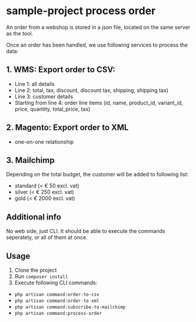 # sample-project process order

An order from a webshop is stored in a json file, located on the same server as the tool.

Once an order has been handled, we use following services to process the data:

## 1. WMS: Export order to CSV:
- Line 1: all details
- Line 2: total, tax, discount, discount tax, shipping, shipping tax)
- Line 3: customer details
- Starting from line 4: order line items (id, name, product_id, variant_id, price, quantity, total_price, tax)

## 2. Magento: Export order to XML
- one-on-one relationship

## 3. Mailchimp
Depending on the total budget, the customer will be added to following list:
- standard (< € 50 excl. vat)
- silver (< € 250 excl. vat)
- gold (< € 2000 excl. vat)

## Additional info
No web side, just CLI.
It should be able to execute the commands seperately, or all of them at once.

## Usage
1. Clone the project
2. Run ```composer install```
3. Execute following CLI commands:
- ```php artisan command:order-to-csv```
- ```php artisan command:order-to-xml```
- ```php artisan command:subscribe-to-mailchimp```
- ```php artisan command:process-order```